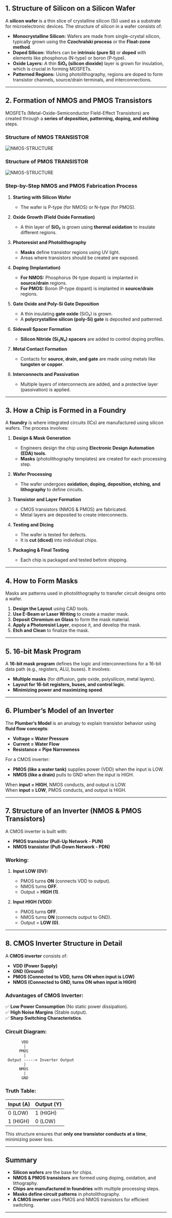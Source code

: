 ## **1. Structure of Silicon on a Silicon Wafer**
A **silicon wafer** is a thin slice of crystalline silicon (Si) used as a substrate for microelectronic devices. The structure of silicon in a wafer consists of:
- **Monocrystalline Silicon:** Wafers are made from single-crystal silicon, typically grown using the **Czochralski process** or the **Float-zone method**.
- **Doped Silicon:** Wafers can be **intrinsic (pure Si)** or **doped** with elements like phosphorus (N-type) or boron (P-type).
- **Oxide Layers:** A thin **SiO₂ (silicon dioxide)** layer is grown for insulation, which is crucial in forming MOSFETs.
- **Patterned Regions:** Using photolithography, regions are doped to form transistor channels, source/drain terminals, and interconnections.

---

## **2. Formation of NMOS and PMOS Transistors**
MOSFETs (Metal-Oxide-Semiconductor Field-Effect Transistors) are created through a **series of deposition, patterning, doping, and etching** steps.



### **Structure of NMOS TRANSISTOR**
![NMOS-STRUCTURE](C:\Users\vikra\OneDrive\Pictures\Screenshots\nmos-3d.png)
### **Structure of PMOS TRANSISTOR**
![NMOS-STRUCTURE](C:\Users\vikra\OneDrive\Pictures\Screenshots\pmos.png)





### **Step-by-Step NMOS and PMOS Fabrication Process**
1. **Starting with Silicon Wafer**  
   - The wafer is P-type (for NMOS) or N-type (for PMOS).
   
2. **Oxide Growth (Field Oxide Formation)**  
   - A thin layer of **SiO₂** is grown using **thermal oxidation** to insulate different regions.

3. **Photoresist and Photolithography**  
   - **Masks** define transistor regions using UV light.
   - Areas where transistors should be created are exposed.

4. **Doping (Implantation)**  
   - **For NMOS:** Phosphorus (N-type dopant) is implanted in **source/drain** regions.  
   - **For PMOS:** Boron (P-type dopant) is implanted in **source/drain** regions.

5. **Gate Oxide and Poly-Si Gate Deposition**  
   - A thin insulating **gate oxide** (SiO₂) is grown.
   - A **polycrystalline silicon (poly-Si) gate** is deposited and patterned.

6. **Sidewall Spacer Formation**  
   - **Silicon Nitride (Si₃N₄) spacers** are added to control doping profiles.

7. **Metal Contact Formation**  
   - Contacts for **source, drain, and gate** are made using metals like **tungsten or copper**.

8. **Interconnects and Passivation**  
   - Multiple layers of interconnects are added, and a protective layer (passivation) is applied.

---

## **3. How a Chip is Formed in a Foundry**
A **foundry** is where integrated circuits (ICs) are manufactured using silicon wafers. The process involves:

1. **Design & Mask Generation**  
   - Engineers design the chip using **Electronic Design Automation (EDA) tools**.  
   - **Masks** (photolithography templates) are created for each processing step.

2. **Wafer Processing**  
   - The wafer undergoes **oxidation, doping, deposition, etching, and lithography** to define circuits.

3. **Transistor and Layer Formation**  
   - CMOS transistors (NMOS & PMOS) are fabricated.
   - Metal layers are deposited to create interconnects.

4. **Testing and Dicing**  
   - The wafer is tested for defects.
   - It is **cut (diced)** into individual chips.

5. **Packaging & Final Testing**  
   - Each chip is packaged and tested before shipping.

---

## **4. How to Form Masks**
Masks are patterns used in photolithography to transfer circuit designs onto a wafer.

1. **Design the Layout** using CAD tools.
2. **Use E-Beam or Laser Writing** to create a master mask.
3. **Deposit Chromium on Glass** to form the mask material.
4. **Apply a Photoresist Layer**, expose it, and develop the mask.
5. **Etch and Clean** to finalize the mask.

---

## **5. 16-bit Mask Program**
A **16-bit mask program** defines the logic and interconnections for a 16-bit data path (e.g., registers, ALU, buses). It involves:
- **Multiple masks** (for diffusion, gate oxide, polysilicon, metal layers).
- **Layout for 16-bit registers, buses, and control logic**.
- **Minimizing power and maximizing speed**.

---

## **6. Plumber’s Model of an Inverter**
The **Plumber’s Model** is an analogy to explain transistor behavior using **fluid flow concepts**:
- **Voltage = Water Pressure**
- **Current = Water Flow**
- **Resistance = Pipe Narrowness**

For a CMOS inverter:
- **PMOS (like a water tank)** supplies power (VDD) when the input is LOW.
- **NMOS (like a drain)** pulls to GND when the input is HIGH.

When **input = HIGH**, NMOS conducts, and output is LOW.  
When **input = LOW**, PMOS conducts, and output is HIGH.

---

## **7. Structure of an Inverter (NMOS & PMOS Transistors)**
A CMOS inverter is built with:
- **PMOS transistor (Pull-Up Network - PUN)**
- **NMOS transistor (Pull-Down Network - PDN)**

### **Working:**
1. **Input LOW (0V):**  
   - PMOS turns **ON** (connects VDD to output).  
   - NMOS turns **OFF**.  
   - Output = **HIGH (1)**.

2. **Input HIGH (VDD):**  
   - PMOS turns **OFF**.  
   - NMOS turns **ON** (connects output to GND).  
   - Output = **LOW (0)**.

---

## **8. CMOS Inverter Structure in Detail**
A **CMOS inverter** consists of:
- **VDD (Power Supply)**
- **GND (Ground)**
- **PMOS (Connected to VDD, turns ON when input is LOW)**
- **NMOS (Connected to GND, turns ON when input is HIGH)**

### **Advantages of CMOS Inverter:**
✅ **Low Power Consumption** (No static power dissipation).  
✅ **High Noise Margins** (Stable output).  
✅ **Sharp Switching Characteristics**.

### **Circuit Diagram:**
```
       VDD
        |
      PMOS
        |
 Output -----> Inverter Output
        |
      NMOS
        |
       GND
```

### **Truth Table:**
| Input (A) | Output (Y) |
|-----------|-----------|
| 0 (LOW)   | 1 (HIGH)  |
| 1 (HIGH)  | 0 (LOW)   |

This structure ensures that **only one transistor conducts at a time**, minimizing power loss.

---

## **Summary**
- **Silicon wafers** are the base for chips.
- **NMOS & PMOS transistors** are formed using doping, oxidation, and lithography.
- **Chips are manufactured in foundries** with multiple processing steps.
- **Masks define circuit patterns** in photolithography.
- **A CMOS inverter** uses PMOS and NMOS transistors for efficient switching.
------

